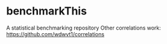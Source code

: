 # benchmarkThis
A statistical benchmarking repository
Other correlations work:
https://github.com/wdwvt1/correlations
